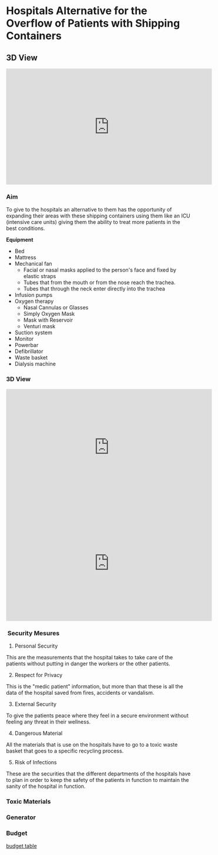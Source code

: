 # Hospitals Alternative for the Overflow of Patients with Shipping Containers

## 3D View

<iframe width="560" height="315" src="https://www.youtube.com/embed/f8dLtenMnN0?autoplay=1&controls=0&loop=1&modestbranding=1" frameborder="0" allow="accelerometer; autoplay; clipboard-write; encrypted-media; gyroscope; picture-in-picture" allowfullscreen></iframe>


### Aim  

To give to the hospitals an alternative to them has the opportunity of expanding their areas with these shipping containers using them like an ICU (intensive care units) giving them the ability to treat more patients in the best conditions.

 **Equipment**
- Bed 
- Mattress 
- Mechanical fan 
  - Facial or nasal masks applied to the person's face and fixed by elastic straps
  - Tubes that from the mouth or from the nose reach the trachea. 
  - Tubes that through the neck enter directly into the trachea
- Infusion pumps 
- Oxygen therapy 
  - Nasal Cannulas or Glasses
  - Simply Oxygen Mask 
  - Mask with Reservoir 
  - Venturi mask 
- Suction system 
- Monitor 
- Powerbar 
- Defibrillator 
- Waste basket 
- Dialysis machine

### 3D View

<iframe width="560" height="315" src="https://www.youtube.com/embed/8CP9VslhCo8?autoplay=1&controls=0&loop=1&modestbranding=1" frameborder="0" allow="accelerometer; autoplay; clipboard-write; encrypted-media; gyroscope; picture-in-picture" allowfullscreen></iframe>


<iframe width="560" height="315" src="https://www.youtube.com/embed/NZ_nO0IjsAg?autoplay=1&controls=0&loop=1&modestbranding=1" frameborder="0" allow="accelerometer; autoplay; clipboard-write; encrypted-media; gyroscope; picture-in-picture" allowfullscreen></iframe>


###  Security Mesures

1. Personal Security

This are the measurements that the hospital takes to take care of the patients without putting in danger the workers or the other patients.

2. Respect for Privacy

This is the "medic patient" information, but more than that these is all the data of the hospital saved from fires, accidents or vandalism.

3. External Security

To give the patients peace where they feel in a secure environment without feeling any threat in their wellness.

4. Dangerous Material

All the materials that is use on the hospitals have to go to a toxic waste basket that goes to a specific recycling process.

5. Risk of Infections

These are the securities that the different departments of the hospitals have to plan in order to keep the safety of the patients in function to maintain the sanity of the hospital in function.

### Toxic Materials


### Generator


### Budget
[budget table]()
